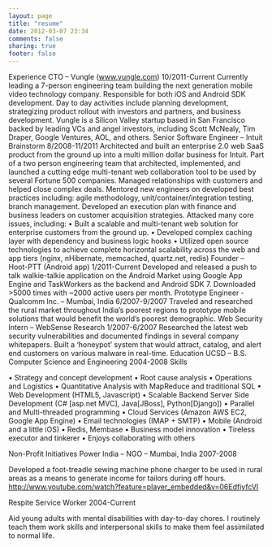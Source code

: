 ```yaml
---
layout: page
title: "resume"
date: 2012-03-07 23:34
comments: false
sharing: true
footer: false
---
```


Experience
CTO – Vungle (www.vungle.com)  10/2011-Current
Currently leading a 7-person engineering team building the next generation mobile video technology company. Responsible for both iOS and Android SDK development.
Day to day activities include planning development, strategizing product rollout with investors and partners, and business development. Vungle is a Silicon Valley startup based in San Francisco backed by leading VCs and angel investors, including Scott McNealy, Tim Draper, Google Ventures, AOL, and others.
Senior Software Engineer – Intuit Brainstorm 8/2008-11/2011
Architected and built an enterprise 2.0 web SaaS product from the ground up into a multi million dollar business for Intuit. Part of a two person engineering team that architected, implemented, and launched a cutting edge multi-tenant web collaboration tool to be used by several Fortune 500 companies. Managed relationships with customers and helped close complex deals. Mentored new engineers on developed best practices including: agile methodology, unit/container/integration testing, branch management. Developed an execution plan with finance and business leaders on customer acquisition strategies. Attacked many core issues, including:
•  Built a scalable and multi-tenant web solution for enterprise customers from the ground up.
•  Developed complex caching layer with dependency and business logic hooks
•  Utilized open source technologies to achieve complete horizontal scalability across the web and app tiers (nginx, nHibernate, memcached, quartz.net, redis)
Founder – Hoot-PTT (Android app) 1/2011-Current
Developed and released a push to talk walkie-talkie application on the Android Market using Google App Engine and TaskWorkers as the backend and Android SDK 7. Downloaded >5000 times with ~2000 active users per month.
Prototype Engineer - Qualcomm Inc. – Mumbai, India 6/2007-9/2007
Traveled and researched the rural market throughout India’s poorest regions to prototype mobile solutions that would benefit the world’s poorest demographic.
Web Security Intern – WebSense Research  1/2007-6/2007
Researched the latest web security vulnerabilities and documented findings in several company whitepapers. Built a ‘honeypot’ system that would attract, catalog, and alert end customers on various malware in real-time.
Education
UCSD – B.S. Computer Science and Engineering   2004-2008
Skills
 
 • Strategy and concept development
 • Root cause analysis
 • Operations and Logistics
 • Quantitative Analysis with MapReduce and traditional SQL
 • Web Development (HTML5, Javascript)
 • Scalable Backend Server Side Development (C# [asp.net MVC], Java[JBoss], Python[Django])
 • Parallel and Multi-threaded programming
 • Cloud Services (Amazon AWS EC2, Google App Engine)
 • Email technologies (IMAP + SMTP)
 • Mobile (Android and a little iOS) 
 • Redis, Membase
 • Business model innovation
 • Tireless executor and tinkerer
 • Enjoys collaborating with others
  
  Non-Profit Initiatives
  Power India – NGO – Mumbai, India   2007-2008

  Developed a foot-treadle sewing machine phone charger to be used in rural areas as a means to generate income for tailors during off hours.
  http://www.youtube.com/watch?feature=player_embedded&v=06EdfiyfcVI 

  Respite Service Worker  2004-Current

   
   Aid young adults with mental disabilities with day-to-day chores. I routinely teach them work skills and interpersonal skills to make them feel assimilated to normal life.


